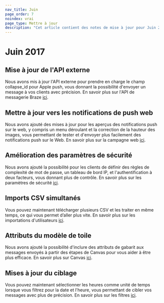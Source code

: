 ```yaml
---
nav_title: Juin
page_order: 7
noindex: vrai
page_type: Mettre à jour
description: "Cet article contient des notes de mise à jour pour Juin 2017."
---
```


# Juin 2017

## Mise à jour de l'API externe

Nous avons mis à jour l'API externe pour prendre en charge le champ collapse_id pour Apple push, vous donnant la possibilité d'envoyer un message à vos clients avec précision. En savoir plus sur l'API de messagerie Braze [ici][49].

## Mettre à jour vers les notifications de push web

Nous avons ajouté des mises à jour pour les aperçus des notifications push sur le web, y compris un menu déroulant et la correction de la hauteur des images, vous permettant de tester et d'envoyer plus facilement des notifications push sur le Web. En savoir plus sur la campagne web [ici][47].

## Amélioration des paramètres de sécurité

Nous avons ajouté la possibilité pour les clients de définir des règles de complexité de mot de passe, un tableau de bord IP, et l'authentification à deux facteurs, vous donnant plus de contrôle. En savoir plus sur les paramètres de sécurité [ici][46].

## Imports CSV simultanés

Vous pouvez maintenant télécharger plusieurs CSV et les traiter en même temps, ce qui vous permet d’aller plus vite. En savoir plus sur les importations d'utilisateurs [ici][50].

## Attributs du modèle de toile

Nous avons ajouté la possibilité d'inclure des attributs de gabarit aux messages envoyés à partir des étapes de Canvas pour vous aider à être plus efficace. En savoir plus sur Canvas [ici][45].

## Mises à jour du ciblage

Vous pouvez maintenant sélectionner les heures comme unité de temps lorsque vous filtrez pour la date et l'heure, vous permettant de cibler vos messages avec plus de précision. En savoir plus sur les filtres [ici][44].


[44]: {{site.baseurl}}/user_guide/engagement_tools/segments/creating_a_segment/#step-4-add-filters-to-your-segment
[45]: {{site.baseurl}}/user_guide/engagement_tools/canvas/create_a_canvas/create_a_canvas/
[46]: {{site.baseurl}}/user_guide/onboarding/platform_administrative_features/#security-settings
[47]: {{site.baseurl}}/help/best_practices/web_sdk/#web-push
[49]: {{site.baseurl}}/api/endpoints/messaging/
[50]: {{site.baseurl}}/user_guide/administrative/manage_your_users/user_import/#user-import

